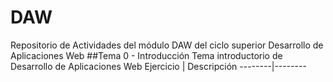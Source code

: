 # DAW

Repositorio de Actividades del módulo DAW del ciclo superior Desarrollo de Aplicaciones Web
##Tema 0 - Introducción
Tema introductorio de Desarrollo de Aplicaciones Web
Ejercicio | Descripción
--------|--------
